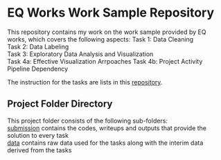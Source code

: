 # EQ Works Work Sample Repository

This repository contains my work on the work sample provided by EQ works, which covers the following aspects:
Task 1: Data Cleaning  
Task 2: Data Labeling  
Task 3: Exploratory Data Analysis and Visualization  
Task 4a: Effective Visualization Arrpoaches
Task 4b: Project Activity Pipeline Dependency  

The instruction for the tasks are lists in this [repository](https://gist.github.com/woozyking/f1d50e1fe1b3bf52e3748bc280cf941f).

## Project Folder Directory
This project folder consists of the following sub-folders:  
[submission](https://github.com/georgecctang/eqworks_work_sample/tree/master/submission) contains the codes, writeups and outputs that provide the solution to every task  
[data](https://github.com/georgecctang/eqworks_work_sample/tree/master/data) contains raw data used for the tasks along with the interim data derived from the tasks  
